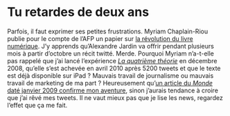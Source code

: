 # Tu retardes de deux ans

Parfois, il faut exprimer ses petites frustrations. Myriam Chaplain-Riou publie pour le compte de l’AFP un papier sur [la révolution du livre numérique](http://www.google.com/hostednews/afp/article/ALeqM5i5KTYTFMrn8Au9G_MxaKGSmxl6Zw). J’y apprends qu’Alexandre Jardin va offrir pendant plusieurs mois à partir d’octobre un récit twitté. Merde. Pourquoi Myriam n’a-t-elle pas rappelé que j’ai lancé l’expérience [*La quatrième théorie*](https://tcrouzet.com/la-quatrieme-theorie/) en décembre 2008, qu’elle s’est achevée en avril 2010 après 5200 tweets et que le texte est déjà disponible sur iPad ? Mauvais travail de journalisme ou mauvais travail de marketing de ma part ? Heureusement qu’[un article du *Monde* daté janvier 2009 confirme mon aventure](http://twiller.tcrouzet.com/tc_files/LeMondeTwiller.pdf), sinon j’aurais tendance à croire que j’ai rêvé mes tweets. Il ne vaut mieux pas que je lise les news, regardez l’effet que ça me fait.